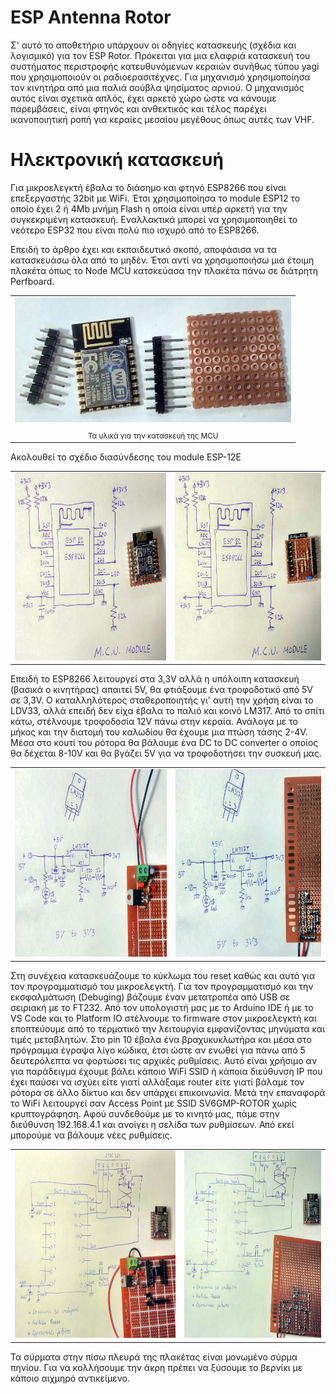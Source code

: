 ESP Antenna Rotor
=================

Σ' αυτό το αποθετήριο υπάρχουν οι οδηγίες κατασκευής (σχέδια και λογισμικό) για τον ESP Rotor. Πρόκειται για μια ελαφριά κατασκευή του συστήματος περιστροφής κατευθυνόμενων κεραιών συνήθως τύπου yagi που χρησιμοποιούν οι ραδιοερασιτέχνες. Για μηχανισμό χρησιμοποίησα τον κινητήρα από μια παλιά σούβλα ψησίματος αρνιού. Ο μηχανισμός αυτός είναι σχετικά απλός, έχει αρκετό χώρο ώστε να κάνουμε παρεμβάσεις, είναι φτηνός και ανθεκτικός και τέλος παρέχει ικανοποιητική ροπή για κεραίες μεσαίου μεγέθους όπως αυτές των VHF.

Ηλεκτρονική κατασκευή
=====================

<p>Για μικροελεγκτή έβαλα το διάσημο και φτηνό ESP8266 που είναι επεξεργαστής 32bit με WiFi. Έτσι χρησιμοποίησα το module ESP12 το οποίο έχει 2 ή 4Mb μνήμη Flash η οποία είναι υπέρ αρκετή για την συγκεκριμένη κατασκευή. Εναλλακτικά μπορεί να χρησιμοποιηθεί το νεότερο ESP32 που είναι πολύ πιο ισχυρό από το ESP8266.</p>

<p>Επειδή το άρθρο έχει και εκπαιδευτικό σκοπό, αποφάσισα να τα κατασκευάσω όλα από το μηδέν. Έτσι αντί να χρησιμοποιήσω μια έτοιμη πλακέτα όπως το Node MCU κατσκεύασα την πλακέτα πάνω σε διάτρητη Perfboard.</p>

<table align="center">
 <tr>
  <td><img src="/hardware/electronics/schematics+images/cpu1.jpg" height="200"></td>
  </tr>
 <tr><td align="center"><sub>Τα υλικά για την κατασκευή της MCU</sub></td></tr>
 </table>

Ακολουθεί το σχέδιο διασύνδεσης του module ESP-12E
<table align="center">
 <tr>
  <td><img src="/hardware/electronics/schematics+images/mcu1.jpg" height="300"></td>
  <td><img src="/hardware/electronics/schematics+images/mcu2.jpg" height="300"></td>
  </tr>
 </table>
 
Επειδή το ESP8266 λειτουργεί στα 3,3V αλλά η υπόλοιπη κατασκευή (βασικά ο κινητήρας) απαιτεί 5V, θα φτιάξουμε ένα τροφοδοτικό από 5V σε 3,3V. Ο καταλληλότερος σταθεροποιητής γι' αυτή την χρήση είναι το LDV33, αλλά επειδή δεν είχα έβαλα το παλιό και κοινό LM317. Από το σπίτι κάτω, στέλνουμε τροφοδοσία 12V πάνω στην κεραία. Ανάλογα με το μήκος και την διατομή του καλωδίου θα έχουμε μια πτώση τάσης 2-4V. Μέσα στο κουτί του ρότορα θα βάλουμε ένα DC to DC converter ο οποίος θα δέχεται 8-10V και θα βγάζει 5V για να τροφοδοτήσει την συσκευή μας.
<table align="center">
 <tr>
  <td><img src="/hardware/electronics/schematics+images/psu1.jpg" height="300"></td>
  <td><img src="/hardware/electronics/schematics+images/psu2.jpg" height="300"></td>
  </tr>
 </table>
 
Στη συνέχεια κατασκευάζουμε το κύκλωμα του reset καθώς και αυτό για τον προγραμματισμό του μικροελεγκτή. Για τον προγραμματισμό και την εκσφαλμάτωση (Debuging) βάζουμε έναν μετατροπέα από USB σε σειριακή με το FT232. Από τον υπολογιστή μας με το Arduino IDE ή με το VS Code και το Platform IO στέλνουμε το firmware στον μικροελεγκτή και εποπτεύουμε από το τερματικό την λειτουργία εμφανίζοντας μηνύματα και τιμές μεταβλητών. Στο pin 10 έβαλα ένα βραχυκυκλωτήρα και μέσα στο πρόγραμμα έγραψα λίγο κώδικα, έτσι ώστε αν ενωθεί για πάνω από 5 δευτερόλεπτα να φορτώσει τις αρχικές ρυθμίσεις. Αυτό είναι χρήσιμο αν για παράδειγμα έχουμε βάλει κάποιο WiFi SSID ή κάποια διεύθυνση IP που έχει παύσει να ισχύει είτε γιατί αλλάξαμε router είτε γιατί βάλαμε τον ρότορα σε άλλο δίκτυο και δεν υπάρχει επικοινωνία. Μετά την επαναφορά το WiFi λειτουργεί σαν Access Point με SSID SV6GMP-ROTOR χωρίς κρυπτογράφηση. Αφού συνδεθούμε με το κινητό μας, πάμε στην διεύθυνση 192.168.4.1 και ανοίγει η σελίδα των ρυθμίσεων. Από εκεί μπορούμε να βάλουμε νέες ρυθμίσεις.
<table align="center">
 <tr>
  <td><img src="/hardware/electronics/schematics+images/reset_prog1.jpg" height="300"></td>
  <td><img src="/hardware/electronics/schematics+images/reset_prog2.jpg" height="300"></td>
  </tr>
 </table>
 Τα σύρματα στην πίσω πλευρά της πλακέτας είναι μονωμένο σύρμα πηνίου. Για να κολλήσουμε την άκρη πρέπει να ξύσουμε το βερνίκι με κάποιο αιχμηρό αντικείμενο.
